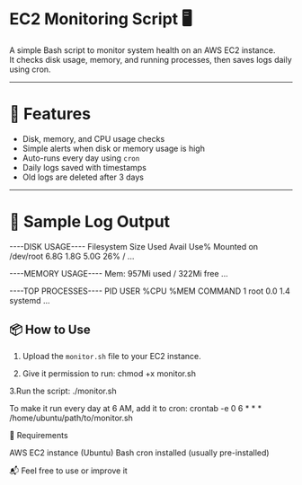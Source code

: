 # EC2 Monitoring Script 🖥️

A simple Bash script to monitor system health on an AWS EC2 instance.  
It checks disk usage, memory, and running processes, then saves logs daily using cron.

---

# 📌 Features

-  Disk, memory, and CPU usage checks
-  Simple alerts when disk or memory usage is high
-  Auto-runs every day using `cron`
-  Daily logs saved with timestamps
-  Old logs are deleted after 3 days 

---

# 📂 Sample Log Output


----DISK USAGE----
Filesystem      Size  Used Avail Use% Mounted on
/dev/root       6.8G  1.8G  5.0G  26% /
...

----MEMORY USAGE----
Mem: 957Mi used / 322Mi free
...

----TOP PROCESSES----
PID USER     %CPU %MEM COMMAND
1   root      0.0  1.4  systemd
...

## 📦 How to Use

1. Upload the `monitor.sh` file to your EC2 instance.

2. Give it permission to run:
   chmod +x monitor.sh
   
3.Run the script:
  ./monitor.sh

To make it run every day at 6 AM, add it to cron:
  crontab -e
  0 6 * * * /home/ubuntu/path/to/monitor.sh

 
🧪 Requirements

AWS EC2 instance (Ubuntu)
Bash
cron installed (usually pre-installed)


📬 Feel free to use or improve it



